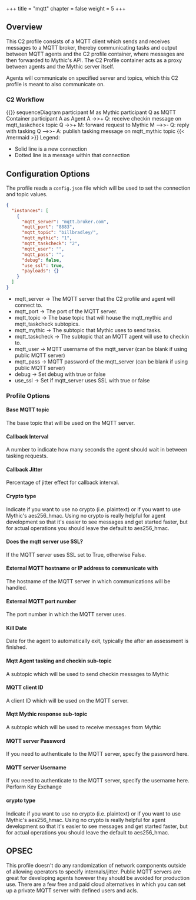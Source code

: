 +++
title = "mqtt"
chapter = false
weight = 5
+++

## Overview
This C2 profile consists of a MQTT client which sends and receives messages to a MQTT broker, thereby communicating tasks and output between MQTT agents and the C2 profile container, where messages are then forwarded to Mythic's API. The C2 Profile container acts as a proxy between agents and the Mythic server itself.

Agents will communicate on specified server and topics, which this C2 profile is meant to also communicate on.

### C2 Workflow
{{<mermaid>}}
sequenceDiagram
    participant M as Mythic
    participant Q as MQTT Container
    participant A as Agent
    A ->>+ Q: receive checkin message on mqtt_taskcheck topic
    Q ->>+ M: forward request to Mythic
    M -->>- Q: reply with tasking
    Q -->>- A: publish tasking message on mqtt_mythic topic
{{< /mermaid >}}
Legend:

- Solid line is a new connection
- Dotted line is a message within that connection

## Configuration Options
The profile reads a `config.json` file which will be used to set the connection and topic values.

```JSON
{
  "instances": [
    {
      "mqtt_server": "mqtt.broker.com",
      "mqtt_port": "8883",
      "mqtt_topic": "billbradley/",
      "mqtt_mythic": "1",
      "mqtt_taskcheck": "2",
      "mqtt_user": "",
      "mqtt_pass": "",
      "debug": false,
      "use_ssl": true,
      "payloads": {}
    }
  ]
}

```


- mqtt_server -> The MQTT server that the C2 profile and agent will connect to.
- mqtt_port -> The port of the MQTT server.
- mqtt_topic -> The base topic that will house the mqtt_mythic and mqtt_taskcheck subtopics.
- mqtt_mythic -> The subtopic that Mythic uses to send tasks.
- mqtt_taskcheck -> The subtopic that an MQTT agent will use to checkin to.
- mqtt_user -> MQTT username of the mqtt_server (can be blank if using public MQTT server)
- mqtt_pass -> MQTT password of the mqtt_server (can be blank if using public MQTT server)
- debug -> Set debug with true or false
- use_ssl -> Set if mqtt_server uses SSL with true or false


### Profile Options
#### Base MQTT topic	
The base topic that will be used on the MQTT server.
#### Callback Interval	
A number to indicate how many seconds the agent should wait in between tasking requests.
#### Callback Jitter	
Percentage of jitter effect for callback interval.
#### Crypto type	
Indicate if you want to use no crypto (i.e. plaintext) or if you want to use Mythic's aes256_hmac. Using no crypto is really helpful for agent development so that it's easier to see messages and get started faster, but for actual operations you should leave the default to aes256_hmac.
#### Does the mqtt server use SSL?	
If the MQTT server uses SSL set to True, otherwise False.
#### External MQTT hostname or IP address to communicate with	
The hostname of the MQTT server in which communications will be handled.
#### External MQTT port number	
The port number in which the MQTT server uses.
#### Kill Date	
Date for the agent to automatically exit, typically the after an assessment is finished.
#### Mqtt Agent tasking and checkin sub-topic	
A subtopic which will be used to send checkin messages to Mythic
#### MQTT client ID	
A client ID which will be used on the MQTT server.
#### Mqtt Mythic response sub-topic	
A subtopic which will be used to receive messages from Mythic
#### MQTT server Password	
If you need to authenticate to the MQTT server, specify the password here.
#### MQTT server Username	
If you need to authenticate to the MQTT server, specify the username here.
Perform Key Exchange
#### crypto type
Indicate if you want to use no crypto (i.e. plaintext) or if you want to use Mythic's aes256_hmac. Using no crypto is really helpful for agent development so that it's easier to see messages and get started faster, but for actual operations you should leave the default to aes256_hmac.

## OPSEC

This profile doesn't do any randomization of network components outside of allowing operators to specify internals/jitter. Public MQTT servers are great for developing agents however they should be avoided for production use.  There are a few free and paid cloud alternatives in which you can set up a private MQTT server with defined users and acls.


